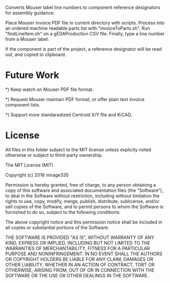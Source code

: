 Converts Mouser label line numbers to component reference designators for assembly guidance.

Place Mouser invoice PDF file in current directory with scripts. Process into an ordered machine readable parts list with "invoiceToParts.sh". Run "findLineItem.sh" on a gEDAProduction CSV file. Finally, type a line number from a Mouser label.

If the component is part of the project, a reference designator will be read out, and copied to clipboard.

# Future Work
*) Keep watch on Mouser PDF file format.

*) Request Mouser maintain PDF format, or offer plain text invoice component lists.

*) Support more standaradized Centroid X/Y file and KiCAD.

# License
All files in this folder subject to the MIT license unless explicity noted otherwise or subject to third-party ownership.

The MIT License (MIT)

Copyright (c) 2016 mirage335

Permission is hereby granted, free of charge, to any person obtaining a copy of this software and associated documentation files (the "Software"), to deal in the Software without restriction, including without limitation the rights to use, copy, modify, merge, publish, distribute, sublicense, and/or sell copies of the Software, and to permit persons to whom the Software is furnished to do so, subject to the following conditions:

The above copyright notice and this permission notice shall be included in all copies or substantial portions of the Software.

THE SOFTWARE IS PROVIDED "AS IS", WITHOUT WARRANTY OF ANY KIND, EXPRESS OR IMPLIED, INCLUDING BUT NOT LIMITED TO THE WARRANTIES OF MERCHANTABILITY, FITNESS FOR A PARTICULAR PURPOSE AND NONINFRINGEMENT. IN NO EVENT SHALL THE AUTHORS OR COPYRIGHT HOLDERS BE LIABLE FOR ANY CLAIM, DAMAGES OR OTHER LIABILITY, WHETHER IN AN ACTION OF CONTRACT, TORT OR OTHERWISE, ARISING FROM, OUT OF OR IN CONNECTION WITH THE SOFTWARE OR THE USE OR OTHER DEALINGS IN THE SOFTWARE. 
